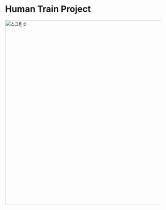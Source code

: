 <h1>Human Train Project</h1>
<img src="https://raw.githubusercontent.com/amjunha106/your-repository/main/images/스크린샷_2024-11-18.png" alt="스크린샷" width="600" />


